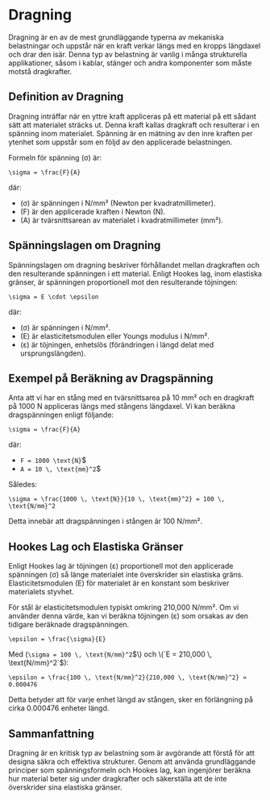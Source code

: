 # Dragning

Dragning är en av de mest grundläggande typerna av mekaniska belastningar och uppstår när en kraft verkar längs med en kropps längdaxel och drar den isär. Denna typ av belastning är vanlig i många strukturella applikationer, såsom i kablar, stänger och andra komponenter som måste motstå dragkrafter.

## Definition av Dragning

Dragning inträffar när en yttre kraft appliceras på ett material på ett sådant sätt att materialet sträcks ut. Denna kraft kallas dragkraft och resulterar i en spänning inom materialet. Spänning är en mätning av den inre kraften per ytenhet som uppstår som en följd av den applicerade belastningen.

Formeln för spänning (σ) är:

```latexmath
\sigma = \frac{F}{A}
```

där:
- \(σ\) är spänningen i N/mm² (Newton per kvadratmillimeter).
- \(F\) är den applicerade kraften i Newton (N).
- \(A\) är tvärsnittsarean av materialet i kvadratmillimeter (mm²).

## Spänningslagen om Dragning

Spänningslagen om dragning beskriver förhållandet mellan dragkraften och den resulterande spänningen i ett material. Enligt Hookes lag, inom elastiska gränser, är spänningen proportionell mot den resulterande töjningen:

```latexmath
\sigma = E \cdot \epsilon
```

där:
- \(σ\) är spänningen i N/mm².
- \(E\) är elasticitetsmodulen eller Youngs modulus i N/mm².
- \(ε\) är töjningen, enhetslös (förändringen i längd delat med ursprungslängden).


## Exempel på Beräkning av Dragspänning

Anta att vi har en stång med en tvärsnittsarea på 10 mm² och en dragkraft på 1000 N appliceras längs med stångens längdaxel. Vi kan beräkna dragspänningen enligt följande:

```latexmath
\sigma = \frac{F}{A}
```

där:
- `F = 1000 \text{N}`$
- `A = 10 \, \text{mm}^2`$

Således:

```latexmath
\sigma = \frac{1000 \, \text{N}}{10 \, \text{mm}^2} = 100 \, \text{N/mm}^2
```

Detta innebär att dragspänningen i stången är 100 N/mm².

## Hookes Lag och Elastiska Gränser

Enligt Hookes lag är töjningen (ε) proportionell mot den applicerade spänningen (σ) så länge materialet inte överskrider sin elastiska gräns. Elasticitetsmodulen (E) för materialet är en konstant som beskriver materialets styvhet.

För stål är elasticitetsmodulen typiskt omkring 210,000 N/mm². Om vi använder denna värde, kan vi beräkna töjningen (ε) som orsakas av den tidigare beräknade dragspänningen.

```latexmath
\epsilon = \frac{\sigma}{E}
```

Med \(`\sigma = 100 \, \text{N/mm}^2`$\) och \(`E = 210,000 \, \text{N/mm}^2`$\):

```latexmath
\epsilon = \frac{100 \, \text{N/mm}^2}{210,000 \, \text{N/mm}^2} ≈ 0.000476
```

Detta betyder att för varje enhet längd av stången, sker en förlängning på cirka 0.000476 enheter längd.

## Sammanfattning

Dragning är en kritisk typ av belastning som är avgörande att förstå för att designa säkra och effektiva strukturer. Genom att använda grundläggande principer som spänningsformeln och Hookes lag, kan ingenjörer beräkna hur material beter sig under dragkrafter och säkerställa att de inte överskrider sina elastiska gränser.